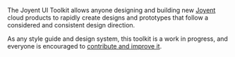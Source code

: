 The Joyent UI Toolkit allows anyone designing and building new
[Joyent](https://www.joyent.com/) cloud products to rapidly create designs and
prototypes that follow a considered and consistent design direction.

As any style guide and design system, this toolkit is a work in progress, and
everyone is encouraged to [contribute and improve
it](https://github.com/yldio/joyent-portal/tree/master/packages/ui-toolkit).
